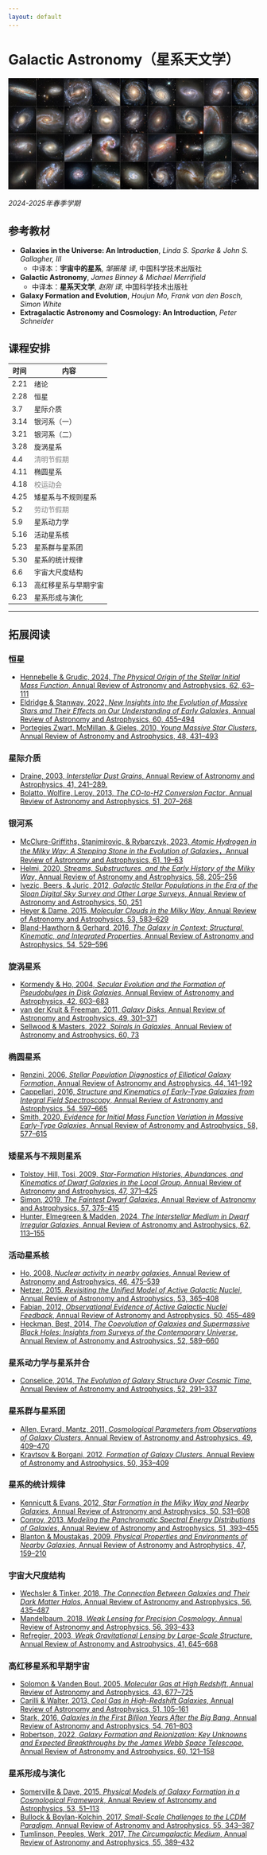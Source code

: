 ```yaml
---
layout: default
---
```


# Galactic Astronomy（星系天文学）

![](../../image/Galaxy.jpg)

*2024-2025年春季学期*

## 参考教材

* **Galaxies in the Universe: An Introduction**, *Linda S. Sparke & John S. Gallagher, III*
    * 中译本：**宇宙中的星系**, *邹振隆 译*, 中国科学技术出版社
* **Galactic Astronomy**, *James Binney & Michael Merrifield*
    * 中译本：**星系天文学**, *赵刚 译*, 中国科学技术出版社
* **Galaxy Formation and Evolution**, *Houjun Mo, Frank van den Bosch, Simon White*
* **Extragalactic Astronomy and Cosmology: An Introduction**, *Peter Schneider*

## 课程安排

时间 | 内容 
----|----
2.21 | 绪论
2.28 | 恒星
3.7  | 星际介质
3.14 | 银河系（一）
3.21 | 银河系（二）
3.28 | 旋涡星系
4.4  | <span style="color: gray;">清明节假期</span>
4.11 | 椭圆星系
4.18 | <span style="color: gray;">校运动会</span>
4.25 | 矮星系与不规则星系
5.2  | <span style="color: gray;">劳动节假期</span>
5.9  | 星系动力学
5.16 | 活动星系核
5.23 | 星系群与星系团
5.30 | 星系的统计规律
6.6  | 宇宙大尺度结构
6.13 | 高红移星系与早期宇宙
6.23 | 星系形成与演化

----

## 拓展阅读

### 恒星

* [Hennebelle & Grudic, 2024, *The Physical Origin of the Stellar Initial Mass Function*, Annual Review of Astronomy and Astrophysics, 62, 63–111](https://ui.adsabs.harvard.edu/abs/2024ARA%26A..62...63H/abstract)
* [Eldridge & Stanway, 2022, *New Insights into the Evolution of Massive Stars and Their Effects on Our Understanding of Early Galaxies*, Annual Review of Astronomy and Astrophysics, 60, 455–494](https://ui.adsabs.harvard.edu/abs/2022ARA%26A..60..455E/abstract)
* [Portegies Zwart, McMillan, & Gieles, 2010, *Young Massive Star Clusters*, Annual Review of Astronomy and Astrophysics, 48, 431–493](https://ui.adsabs.harvard.edu/abs/2010ARA%26A..48..431P/abstract)

### 星际介质
* [Draine, 2003, *Interstellar Dust Grains*, Annual Review of Astronomy and Astrophysics, 41, 241–289. ](https://ui.adsabs.harvard.edu/abs/2003ARA%26A..41..241D/abstract)
* [Bolatto, Wolfire, Leroy, 2013, *The CO-to-H2 Conversion Factor*, Annual Review of Astronomy and Astrophysics, 51, 207–268](https://ui.adsabs.harvard.edu/abs/2013ARA%26A..51..207B/abstract)

### 银河系
* [McClure-Griffiths, Stanimirovic, & Rybarczyk, 2023, *Atomic Hydrogen in the Milky Way: A Stepping Stone in the Evolution of Galaxies*，Annual Review of Astronomy and Astrophysics, 61, 19–63](https://ui.adsabs.harvard.edu/#abs/2023ARA%26A..61...19M/abstract)
* [Helmi, 2020, *Streams, Substructures, and the Early History of the Milky Way*, Annual Review of Astronomy and Astrophysics, 58, 205–256](https://ui.adsabs.harvard.edu/abs/2020ARA%26A..58..205H/abstract)
* [Ivezic, Beers, & Juric, 2012, *Galactic Stellar Populations in the Era of the Sloan Digital Sky Survey and Other Large Surveys*, Annual Review of Astronomy and Astrophysics, 50, 251](https://ui.adsabs.harvard.edu/abs/2012ARA%26A..50..251I/exportcitation)
* [Heyer & Dame, 2015, *Molecular Clouds in the Milky Way*, Annual Review of Astronomy and Astrophysics, 53, 583–629](https://ui.adsabs.harvard.edu/abs/2015ARA%26A..53..583H/abstract)
* [Bland-Hawthorn & Gerhard, 2016, *The Galaxy in Context: Structural, Kinematic, and Integrated Properties*, Annual Review of Astronomy and Astrophysics, 54, 529–596](https://ui.adsabs.harvard.edu/abs/2016ARA%26A..54..529B/abstract)

### 旋涡星系
* [Kormendy & Ho, 2004, *Secular Evolution and the Formation of Pseudobulges in Disk Galaxies*, Annual Review of Astronomy and Astrophysics, 42, 603–683](https://ui.adsabs.harvard.edu/abs/2004ARA%26A..42..603K/abstract)
* [van der Kruit & Freeman, 2011, *Galaxy Disks*, Annual Review of Astronomy and Astrophysics, 49, 301–371](https://ui.adsabs.harvard.edu/abs/2011ARA%26A..49..301V/abstract)
* [Sellwood & Masters, 2022, *Spirals in Galaxies*, Annual Review of Astronomy and Astrophysics, 60, 73](https://ui.adsabs.harvard.edu/abs/2022ARA%26A..60...73S/abstract)

### 椭圆星系
* [Renzini, 2006, *Stellar Population Diagnostics of Elliptical Galaxy Formation*, Annual Review of Astronomy and Astrophysics, 44, 141–192](https://ui.adsabs.harvard.edu/abs/2006ARA%26A..44..141R/abstract)
* [Cappellari, 2016, *Structure and Kinematics of Early-Type Galaxies from Integral Field Spectroscopy*, Annual Review of Astronomy and Astrophysics, 54, 597–665](https://ui.adsabs.harvard.edu/abs/2016ARA%26A..54..597C/abstract)
* [Smith, 2020, *Evidence for Initial Mass Function Variation in Massive Early-Type Galaxies*, Annual Review of Astronomy and Astrophysics, 58, 577–615](https://ui.adsabs.harvard.edu/abs/2020ARA%26A..58..577S/abstract)

### 矮星系与不规则星系
* [Tolstoy, Hill, Tosi, 2009, *Star-Formation Histories, Abundances, and Kinematics of Dwarf Galaxies in the Local Group*, Annual Review of Astronomy and Astrophysics, 47, 371–425](https://ui.adsabs.harvard.edu/abs/2009ARA%26A..47..371T/abstract)
* [Simon, 2019, *The Faintest Dwarf Galaxies*, Annual Review of Astronomy and Astrophysics, 57, 375–415](https://ui.adsabs.harvard.edu/abs/2019ARA%26A..57..375S/abstract)
* [Hunter, Elmegreen & Madden, 2024, *The Interstellar Medium in Dwarf Irregular Galaxies*, Annual Review of Astronomy and Astrophysics, 62, 113–155](https://ui.adsabs.harvard.edu/abs/2024ARA%26A..62..113H/abstract)

### 活动星系核
* [Ho, 2008, *Nuclear activity in nearby galaxies*, Annual Review of Astronomy and Astrophysics, 46, 475–539](https://ui.adsabs.harvard.edu/abs/2008ARA%26A..46..475H/abstract)
* [Netzer, 2015, *Revisiting the Unified Model of Active Galactic Nuclei*, Annual Review of Astronomy and Astrophysics, 53, 365–408](https://ui.adsabs.harvard.edu/abs/2015ARA%26A..53..365N/abstract)
* [Fabian, 2012, *Observational Evidence of Active Galactic Nuclei Feedback*, Annual Review of Astronomy and Astrophysics, 50, 455–489](https://ui.adsabs.harvard.edu/abs/2012ARA%26A..50..455F/abstract)
* [Heckman, Best, 2014, *The Coevolution of Galaxies and Supermassive Black Holes: Insights from Surveys of the Contemporary Universe*, Annual Review of Astronomy and Astrophysics, 52, 589–660](https://ui.adsabs.harvard.edu/abs/2014ARA%26A..52..589H/abstract)

### 星系动力学与星系并合
* [Conselice, 2014, *The Evolution of Galaxy Structure Over Cosmic Time*, Annual Review of Astronomy and Astrophysics, 52, 291–337](https://ui.adsabs.harvard.edu/abs/2003ARA%26A..41..645R/abstract)

### 星系群与星系团
* [Allen, Evrard, Mantz, 2011, *Cosmological Parameters from Observations of Galaxy Clusters*, Annual Review of Astronomy and Astrophysics, 49, 409–470](https://ui.adsabs.harvard.edu/abs/2011ARA%26A..49..409A/abstract)
* [Kravtsov & Borgani, 2012, *Formation of Galaxy Clusters*, Annual Review of Astronomy and Astrophysics, 50, 353–409](https://ui.adsabs.harvard.edu/abs/2012ARA%26A..50..353K/abstract)

### 星系的统计规律
* [Kennicutt & Evans, 2012, *Star Formation in the Milky Way and Nearby Galaxies*, Annual Review of Astronomy and Astrophysics, 50, 531–608](https://ui.adsabs.harvard.edu/abs/2012ARA%26A..50..531K/abstract)
* [Conroy, 2013, *Modeling the Panchromatic Spectral Energy Distributions of Galaxies*, Annual Review of Astronomy and Astrophysics, 51, 393–455](https://ui.adsabs.harvard.edu/abs/2013ARA%26A..51..393C/abstract)
* [Blanton & Moustakas, 2009, *Physical Properties and Environments of Nearby Galaxies*, Annual Review of Astronomy and Astrophysics, 47, 159–210](https://ui.adsabs.harvard.edu/abs/2009ARA%26A..47..159B/abstract)

### 宇宙大尺度结构
* [Wechsler & Tinker, 2018, *The Connection Between Galaxies and Their Dark Matter Halos*, Annual Review of Astronomy and Astrophysics, 56, 435–487](https://ui.adsabs.harvard.edu/abs/2018ARA%26A..56..435W/abstract)
* [Mandelbaum, 2018, *Weak Lensing for Precision Cosmology*, Annual Review of Astronomy and Astrophysics, 56, 393–433](https://ui.adsabs.harvard.edu/abs/2018ARA%26A..56..393M/abstract)
* [Refregier, 2003, *Weak Gravitational Lensing by Large-Scale Structure*, Annual Review of Astronomy and Astrophysics, 41, 645–668](https://ui.adsabs.harvard.edu/abs/2003ARA%26A..41..645R/abstract)

### 高红移星系和早期宇宙
* [Solomon & Vanden Bout, 2005, *Molecular Gas at High Redshift*, Annual Review of Astronomy and Astrophysics, 43, 677–725](https://ui.adsabs.harvard.edu/abs/2005ARA%26A..43..677S/abstract)
* [Carilli & Walter, 2013, *Cool Gas in High-Redshift Galaxies*, Annual Review of Astronomy and Astrophysics, 51, 105–161](https://ui.adsabs.harvard.edu/abs/2013ARA%26A..51..105C/abstract)
* [Stark, 2016, *Galaxies in the First Billion Years After the Big Bang*, Annual Review of Astronomy and Astrophysics, 54, 761–803](https://ui.adsabs.harvard.edu/abs/2016ARA%26A..54..761S/abstract)
* [Robertson, 2022, *Galaxy Formation and Reionization: Key Unknowns and Expected Breakthroughs by the James Webb Space Telescope*, Annual Review of Astronomy and Astrophysics, 60, 121–158](https://ui.adsabs.harvard.edu/abs/2022ARA%26A..60..121R/abstract)

### 星系形成与演化
* [Somerville & Dave, 2015, *Physical Models of Galaxy Formation in a Cosmological Framework*, Annual Review of Astronomy and Astrophysics, 53, 51–113](https://ui.adsabs.harvard.edu/abs/2015ARA%26A..53...51S/abstract)
* [Bullock & Boylan-Kolchin, 2017, *Small-Scale Challenges to the LCDM Paradigm*, Annual Review of Astronomy and Astrophysics, 55, 343–387](https://ui.adsabs.harvard.edu/abs/2017ARA%26A..55..343B/abstract)
* [Tumlinson, Peeples, Werk, 2017, *The Circumgalactic Medium*, Annual Review of Astronomy and Astrophysics, 55, 389–432](https://ui.adsabs.harvard.edu/abs/2017ARA%26A..55..389T/abstract)
